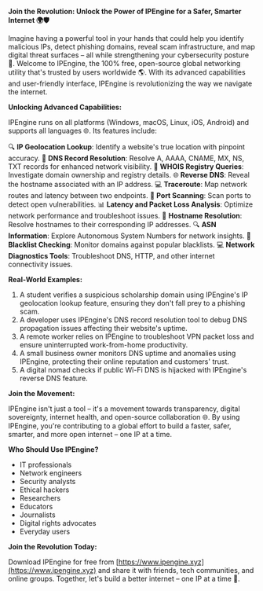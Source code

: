 **Join the Revolution: Unlock the Power of IPEngine for a Safer, Smarter Internet 🌍🛡️**

Imagine having a powerful tool in your hands that could help you identify malicious IPs, detect phishing domains, reveal scam infrastructure, and map digital threat surfaces – all while strengthening your cybersecurity posture 🔐. Welcome to IPEngine, the 100% free, open-source global networking utility that's trusted by users worldwide 🌎. With its advanced capabilities and user-friendly interface, IPEngine is revolutionizing the way we navigate the internet.

**Unlocking Advanced Capabilities:**

IPEngine runs on all platforms (Windows, macOS, Linux, iOS, Android) and supports all languages 🌐. Its features include:

🔍 **IP Geolocation Lookup**: Identify a website's true location with pinpoint accuracy.
📡 **DNS Record Resolution**: Resolve A, AAAA, CNAME, MX, NS, TXT records for enhanced network visibility.
🚀 **WHOIS Registry Queries**: Investigate domain ownership and registry details.
🌐 **Reverse DNS**: Reveal the hostname associated with an IP address.
💻 **Traceroute**: Map network routes and latency between two endpoints.
💸 **Port Scanning**: Scan ports to detect open vulnerabilities.
📊 **Latency and Packet Loss Analysis**: Optimize network performance and troubleshoot issues.
👀 **Hostname Resolution**: Resolve hostnames to their corresponding IP addresses.
🔍 **ASN Information**: Explore Autonomous System Numbers for network insights.
🚫 **Blacklist Checking**: Monitor domains against popular blacklists.
💻 **Network Diagnostics Tools**: Troubleshoot DNS, HTTP, and other internet connectivity issues.

**Real-World Examples:**

1. A student verifies a suspicious scholarship domain using IPEngine's IP geolocation lookup feature, ensuring they don't fall prey to a phishing scam.
2. A developer uses IPEngine's DNS record resolution tool to debug DNS propagation issues affecting their website's uptime.
3. A remote worker relies on IPEngine to troubleshoot VPN packet loss and ensure uninterrupted work-from-home productivity.
4. A small business owner monitors DNS uptime and anomalies using IPEngine, protecting their online reputation and customers' trust.
5. A digital nomad checks if public Wi-Fi DNS is hijacked with IPEngine's reverse DNS feature.

**Join the Movement:**

IPEngine isn't just a tool – it's a movement towards transparency, digital sovereignty, internet health, and open-source collaboration 🌐. By using IPEngine, you're contributing to a global effort to build a faster, safer, smarter, and more open internet – one IP at a time.

**Who Should Use IPEngine?**

* IT professionals
* Network engineers
* Security analysts
* Ethical hackers
* Researchers
* Educators
* Journalists
* Digital rights advocates
* Everyday users

**Join the Revolution Today:**

Download IPEngine for free from [https://www.ipengine.xyz](https://www.ipengine.xyz) and share it with friends, tech communities, and online groups. Together, let's build a better internet – one IP at a time 🚀.
